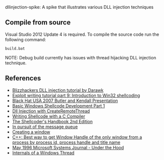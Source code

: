 dllinjection-spike: A spike that illustrates various DLL injection techniques

## Compile from source

Visual Studio 2012 Update 4 is required. To compile the source code run the following command:

```
build.bat
```

NOTE: Debug build currently has issues with thread hijacking DLL injection technique.

## References
* [Blizzhackers DLL injection tutorial by Darawk](http://www.blizzhackers.cc/viewtopic.php?p=2483118)
* [Exploit writing tutorial part 9: Introduction to Win32 shellcoding](https://www.corelan.be/index.php/2010/02/25/exploit-writing-tutorial-part-9-introduction-to-win32-shellcoding/)
* [Black Hat USA 2007 Butler and Kendall Presentation](https://www.blackhat.com/presentations/bh-usa-07/Butler_and_Kendall/Presentation/bh-usa-07-butler_and_kendall.pdf)
* [Basic Windows Shellcode Development Part 1](http://www.kdsbest.com/?p=171)
* [Dll Injection with CreateRemoteThread](http://stackoverflow.com/questions/22750112/dll-injection-with-createremotethread)
* [Writing Shellcode with a C Compiler](https://nickharbour.wordpress.com/2010/07/01/writing-shellcode-with-a-c-compiler/)
* [The Shellcoder's Handbook 2nd Edition](https://murdercube.com/files/Computers/Computer%20Security/Wiley.The.Shellcoders.Handbook.2nd.Edition.Aug.2007.pdf)
* [In pursuit of the message queue](http://blogs.msdn.com/b/oldnewthing/archive/2006/02/21/536055.aspx)
* [Creating a window](https://msdn.microsoft.com/en-us/library/windows/desktop/ff381397.aspx)
* [C++: Best way to get Window Handle of the only window from a process by process id, process handle and title name](http://stackoverflow.com/questions/20162359/c-best-way-to-get-window-handle-of-the-only-window-from-a-process-by-process)
* [May 1996 Microsoft Systems Journal - Under the Hood](https://www.microsoft.com/msj/archive/S2CE.aspx)
* [Internals of a Windows Thread](http://www.codeproject.com/Articles/662735/Internals-of-Windows-Thread)
